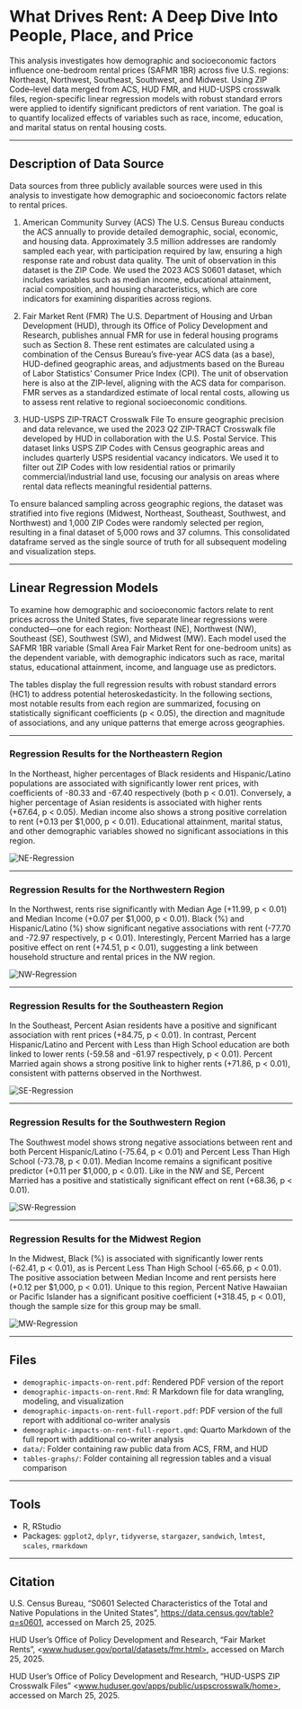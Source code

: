 # What Drives Rent: A Deep Dive Into People, Place, and Price

This analysis investigates how demographic and socioeconomic factors influence one-bedroom rental prices (SAFMR 1BR) across five U.S. regions: Northeast, Northwest, Southeast, Southwest, and Midwest. Using ZIP Code–level data merged from ACS, HUD FMR, and HUD-USPS crosswalk files, region-specific linear regression models with robust standard errors were applied to identify significant predictors of rent variation. The goal is to quantify localized effects of variables such as race, income, education, and marital status on rental housing costs.

---

## Description of Data Source

Data sources from three publicly available sources were used in this analysis to investigate how demographic and socioeconomic factors relate to rental prices.

1. American Community Survey (ACS) 
The U.S. Census Bureau conducts the ACS annually to provide detailed demographic, social, economic, and housing data. Approximately 3.5 million addresses are randomly sampled each year, with participation required by law, ensuring a high response rate and robust data quality. The unit of observation in this dataset is the ZIP Code. We used the 2023 ACS S0601 dataset, which includes variables such as median income, educational attainment, racial composition, and housing characteristics, which are core indicators for examining disparities across regions.

2. Fair Market Rent (FMR)
The U.S. Department of Housing and Urban Development (HUD), through its Office of Policy Development and Research, publishes annual FMR for use in federal housing programs such as Section 8. These rent estimates are calculated using a combination of the Census Bureau’s five-year ACS data (as a base), HUD-defined geographic areas, and adjustments based on the Bureau of Labor Statistics’ Consumer Price Index (CPI). The unit of observation here is also at the ZIP-level, aligning with the ACS data for comparison. FMR serves as a standardized estimate of local rental costs, allowing us to assess rent relative to regional socioeconomic conditions.

3. HUD-USPS ZIP-TRACT Crosswalk File
To ensure geographic precision and data relevance, we used the 2023 Q2 ZIP-TRACT Crosswalk file developed by HUD in collaboration with the U.S. Postal Service. This dataset links USPS ZIP Codes with Census geographic areas and includes quarterly USPS residential vacancy indicators. We used it to filter out ZIP Codes with low residential ratios or primarily commercial/industrial land use, focusing our analysis on areas where rental data reflects meaningful residential patterns.


To ensure balanced sampling across geographic regions, the dataset was stratified into five regions (Midwest, Northeast, Southeast, Southwest, and Northwest) and 1,000 ZIP Codes were randomly selected per region, resulting in a final dataset of 5,000 rows and 37 columns. This consolidated dataframe served as the single source of truth for all subsequent modeling and visualization steps.

---

## Linear Regression Models

To examine how demographic and socioeconomic factors relate to rent prices across the United States, five separate linear regressions were conducted—one for each region: Northeast (NE), Northwest (NW), Southeast (SE), Southwest (SW), and Midwest (MW). Each model used the SAFMR 1BR variable (Small Area Fair Market Rent for one-bedroom units) as the dependent variable, with demographic indicators such as race, marital status, educational attainment, income, and language use as predictors.

The tables display the full regression results with robust standard errors (HC1) to address potential heteroskedasticity. In the following sections, most notable results from each region are summarized, focusing on statistically significant coefficients (p < 0.05), the direction and magnitude of associations, and any unique patterns that emerge across geographies. 

---

### Regression Results for the Northeastern Region

In the Northeast, higher percentages of Black residents and Hispanic/Latino populations are associated with significantly lower rent prices, with coefficients of -80.33 and -67.40 respectively (both p < 0.01). Conversely, a higher percentage of Asian residents is associated with higher rents (+67.64, p < 0.05). Median income also shows a strong positive correlation to rent (+0.13 per $1,000, p < 0.01). Educational attainment, marital status, and other demographic variables showed no significant associations in this region.

![NE-Regression](tables-graphs/table-1-regression-for-NE.png)

---

### Regression Results for the Northwestern Region

In the Northwest, rents rise significantly with Median Age (+11.99, p < 0.01) and Median Income (+0.07 per $1,000, p < 0.01). Black (%) and Hispanic/Latino (%) show significant negative associations with rent (-77.70 and -72.97 respectively, p < 0.01). Interestingly, Percent Married has a large positive effect on rent (+74.51, p < 0.01), suggesting a link between household structure and rental prices in the NW region.

![NW-Regression](tables-graphs/table-2-regression-for-NW.png)

---

### Regression Results for the Southeastern Region

In the Southeast, Percent Asian residents have a positive and significant association with rent prices (+84.75, p < 0.01). In contrast, Percent Hispanic/Latino and Percent with Less than High School education are both linked to lower rents (-59.58 and -61.97 respectively, p < 0.01). Percent Married again shows a strong positive link to higher rents (+71.86, p < 0.01), consistent with patterns observed in the Northwest.

![SE-Regression](tables-graphs/table-3-regression-for-SE.png)

---

### Regression Results for the Southwestern Region

The Southwest model shows strong negative associations between rent and both Percent Hispanic/Latino (-75.64, p < 0.01) and Percent Less Than High School (-73.78, p < 0.01). Median Income remains a significant positive predictor (+0.11 per $1,000, p < 0.01). Like in the NW and SE, Percent Married has a positive and statistically significant effect on rent (+68.36, p < 0.01).

![SW-Regression](tables-graphs/table-4-regression-for-SW.png)

---

### Regression Results for the Midwest Region

In the Midwest, Black (%) is associated with significantly lower rents (-62.41, p < 0.01), as is Percent Less Than High School (-65.66, p < 0.01). The positive association between Median Income and rent persists here (+0.12 per $1,000, p < 0.01). Unique to this region, Percent Native Hawaiian or Pacific Islander has a significant positive coefficient (+318.45, p < 0.01), though the sample size for this group may be small.

![MW-Regression](tables-graphs/table-5-regression-for-MW.png)

---

## Files

- `demographic-impacts-on-rent.pdf`: Rendered PDF version of the report
- `demographic-impacts-on-rent.Rmd`: R Markdown file for data wrangling, modeling, and visualization  
- `demographic-impacts-on-rent-full-report.pdf`: PDF version of the full report with additional co-writer analysis
- `demographic-impacts-on-rent-full-report.qmd`: Quarto Markdown of the full report with additional co-writer analysis
- `data/`: Folder containing raw public data from ACS, FRM, and HUD
- `tables-graphs/`: Folder containing all regression tables and a visual comparison

---

## Tools

- R, RStudio  
- Packages: `ggplot2`, `dplyr`, `tidyverse`, `stargazer`, `sandwich`, `lmtest`, `scales`, `rmarkdown`

---

## Citation

U.S. Census Bureau, “S0601 Selected Characteristics of the Total and Native Populations in the United States”, <https://data.census.gov/table?q=s0601>, accessed on March 25, 2025.

HUD User’s Office of Policy Development and Research, “Fair Market Rents”, <www.huduser.gov/portal/datasets/fmr.html>, accessed on March 25, 2025.

HUD User’s Office of Policy Development and Research, “HUD-USPS ZIP Crosswalk Files” <www.huduser.gov/apps/public/uspscrosswalk/home>, accessed on March 25, 2025.
